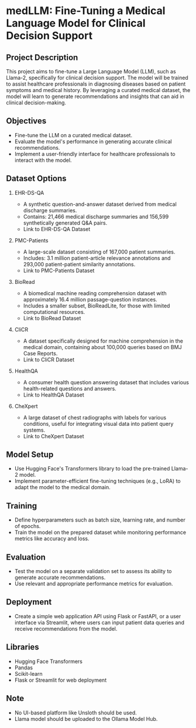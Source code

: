 # medLLM: Fine-Tuning a Medical Language Model for Clinical Decision Support

## Project Description
This project aims to fine-tune a Large Language Model (LLM), such as Llama-2, specifically for clinical decision support. The model will be trained to assist healthcare professionals in diagnosing diseases based on patient symptoms and medical history. By leveraging a curated medical dataset, the model will learn to generate recommendations and insights that can aid in clinical decision-making.

## Objectives
- Fine-tune the LLM on a curated medical dataset.
- Evaluate the model's performance in generating accurate clinical recommendations.
- Implement a user-friendly interface for healthcare professionals to interact with the model.

## Dataset Options

1. EHR-DS-QA
   - A synthetic question-and-answer dataset derived from medical discharge summaries.
   - Contains: 21,466 medical discharge summaries and 156,599 synthetically generated Q&A pairs.
   - Link to EHR-DS-QA Dataset

2. PMC-Patients
   - A large-scale dataset consisting of 167,000 patient summaries.
   - Includes: 3.1 million patient-article relevance annotations and 293,000 patient-patient similarity annotations.
   - Link to PMC-Patients Dataset

3. BioRead
   - A biomedical machine reading comprehension dataset with approximately 16.4 million passage-question instances.
   - Includes a smaller subset, BioReadLite, for those with limited computational resources.
   - Link to BioRead Dataset

4. CliCR
   - A dataset specifically designed for machine comprehension in the medical domain, containing about 100,000 queries based on BMJ Case Reports.
   - Link to CliCR Dataset

5. HealthQA
   - A consumer health question answering dataset that includes various health-related questions and answers.
   - Link to HealthQA Dataset

6. CheXpert
   - A large dataset of chest radiographs with labels for various conditions, useful for integrating visual data into patient query systems.
   - Link to CheXpert Dataset

## Model Setup
- Use Hugging Face's Transformers library to load the pre-trained Llama-2 model.
- Implement parameter-efficient fine-tuning techniques (e.g., LoRA) to adapt the model to the medical domain.

## Training
- Define hyperparameters such as batch size, learning rate, and number of epochs.
- Train the model on the prepared dataset while monitoring performance metrics like accuracy and loss.

## Evaluation
- Test the model on a separate validation set to assess its ability to generate accurate recommendations.
- Use relevant and appropriate performance metrics for evaluation.

## Deployment
- Create a simple web application API using Flask or FastAPI, or a user interface via Streamlit, where users can input patient data queries and receive recommendations from the model.

## Libraries
- Hugging Face Transformers
- Pandas
- Scikit-learn
- Flask or Streamlit for web deployment

## Note
- No UI-based platform like Unsloth should be used.
- Llama model should be uploaded to the Ollama Model Hub.
